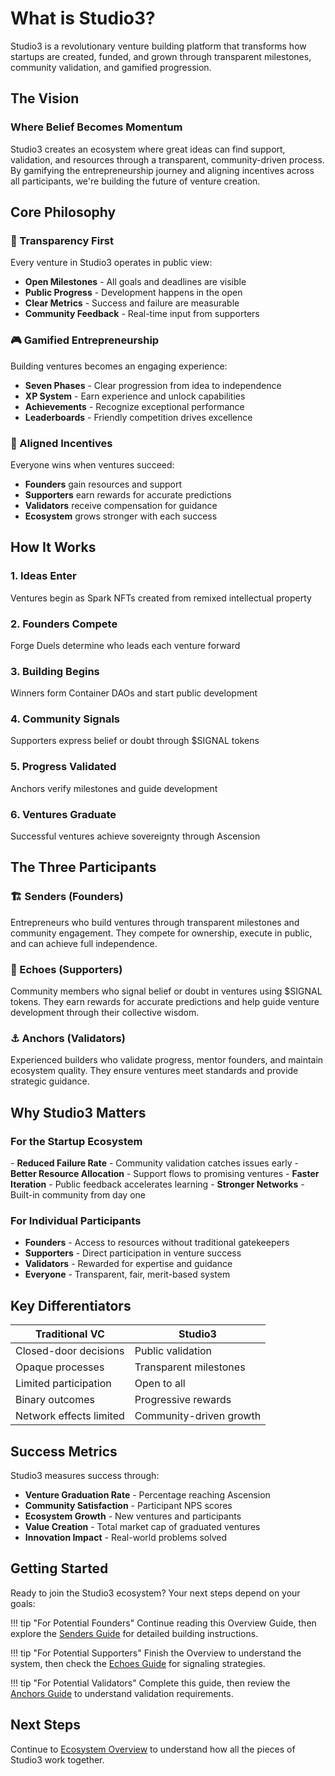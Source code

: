 # What is Studio3?

Studio3 is a revolutionary venture building platform that transforms how startups are created, funded, and grown through transparent milestones, community validation, and gamified progression.

## The Vision

<div class="arena-card" markdown="1">

<h3>Where Belief Becomes Momentum</h3>
Studio3 creates an ecosystem where great ideas can find support, validation, and resources through a transparent, community-driven process. By gamifying the entrepreneurship journey and aligning incentives across all participants, we're building the future of venture creation.


</div>

## Core Philosophy

### 🌟 Transparency First

Every venture in Studio3 operates in public view:

- **Open Milestones** - All goals and deadlines are visible
- **Public Progress** - Development happens in the open
- **Clear Metrics** - Success and failure are measurable
- **Community Feedback** - Real-time input from supporters

### 🎮 Gamified Entrepreneurship

Building ventures becomes an engaging experience:

- **Seven Phases** - Clear progression from idea to independence
- **XP System** - Earn experience and unlock capabilities
- **Achievements** - Recognize exceptional performance
- **Leaderboards** - Friendly competition drives excellence

### 🤝 Aligned Incentives

Everyone wins when ventures succeed:

- **Founders** gain resources and support
- **Supporters** earn rewards for accurate predictions
- **Validators** receive compensation for guidance
- **Ecosystem** grows stronger with each success

## How It Works

<div class="grid">
<div class="arena-card" markdown="1">

<h3>1. Ideas Enter</h3>
Ventures begin as Spark NFTs created from remixed intellectual property


</div>

<div class="arena-card" markdown="1">

<h3>2. Founders Compete</h3>
Forge Duels determine who leads each venture forward


</div>

<div class="arena-card" markdown="1">

<h3>3. Building Begins</h3>
Winners form Container DAOs and start public development


</div>

<div class="arena-card" markdown="1">

<h3>4. Community Signals</h3>
Supporters express belief or doubt through $SIGNAL tokens


</div>

<div class="arena-card" markdown="1">

<h3>5. Progress Validated</h3>
Anchors verify milestones and guide development


</div>

<div class="arena-card" markdown="1">

<h3>6. Ventures Graduate</h3>
Successful ventures achieve sovereignty through Ascension


</div>
</div>

## The Three Participants

### 🏗️ Senders (Founders)
Entrepreneurs who build ventures through transparent milestones and community engagement. They compete for ownership, execute in public, and can achieve full independence.

### 📡 Echoes (Supporters)
Community members who signal belief or doubt in ventures using $SIGNAL tokens. They earn rewards for accurate predictions and help guide venture development through their collective wisdom.

### ⚓ Anchors (Validators)
Experienced builders who validate progress, mentor founders, and maintain ecosystem quality. They ensure ventures meet standards and provide strategic guidance.

## Why Studio3 Matters

<div class="arena-card" markdown="1">

<h3>For the Startup Ecosystem</h3>
- <strong>Reduced Failure Rate</strong> - Community validation catches issues early
- <strong>Better Resource Allocation</strong> - Support flows to promising ventures
- <strong>Faster Iteration</strong> - Public feedback accelerates learning
- <strong>Stronger Networks</strong> - Built-in community from day one

</div>

### For Individual Participants

- **Founders** - Access to resources without traditional gatekeepers
- **Supporters** - Direct participation in venture success
- **Validators** - Rewarded for expertise and guidance
- **Everyone** - Transparent, fair, merit-based system

## Key Differentiators

| Traditional VC | Studio3 |
|---------------|---------|
| Closed-door decisions | Public validation |
| Opaque processes | Transparent milestones |
| Limited participation | Open to all |
| Binary outcomes | Progressive rewards |
| Network effects limited | Community-driven growth |

## Success Metrics

Studio3 measures success through:

- **Venture Graduation Rate** - Percentage reaching Ascension
- **Community Satisfaction** - Participant NPS scores
- **Ecosystem Growth** - New ventures and participants
- **Value Creation** - Total market cap of graduated ventures
- **Innovation Impact** - Real-world problems solved

## Getting Started

Ready to join the Studio3 ecosystem? Your next steps depend on your goals:

!!! tip "For Potential Founders"
    Continue reading this Overview Guide, then explore the [Senders Guide](../../senders-guide/) for detailed building instructions.

!!! tip "For Potential Supporters"
    Finish the Overview to understand the system, then check the [Echoes Guide](../../echoes-guide/) for signaling strategies.

!!! tip "For Potential Validators"
    Complete this guide, then review the [Anchors Guide](../../anchors-guide/) to understand validation requirements.

## Next Steps

Continue to [Ecosystem Overview](../ecosystem-overview/) to understand how all the pieces of Studio3 work together.
